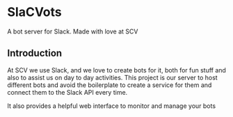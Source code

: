 # SlaCVots
A bot server for Slack. Made with love at SCV

## Introduction

At SCV we use Slack, and we love to create bots for it, both for fun stuff and also to assist us on day to day activities. This project is our server to host different bots and avoid the boilerplate to create a service for them and connect them to the Slack API every time.

It also provides a helpful web interface to monitor and manage your bots

